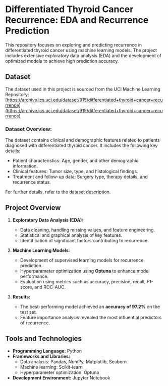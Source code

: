 # Differentiated Thyroid Cancer Recurrence: EDA and Recurrence Prediction

This repository focuses on exploring and predicting recurrence in differentiated thyroid cancer using machine learning models. The project includes extensive exploratory data analysis (EDA) and the development of optimized models to achieve high prediction accuracy. 

## Dataset

The dataset used in this project is sourced from the UCI Machine Learning Repository:  
[https://archive.ics.uci.edu/dataset/915/differentiated+thyroid+cancer+recurrence](https://archive.ics.uci.edu/dataset/915/differentiated+thyroid+cancer+recurrence)

### Dataset Overview:
The dataset contains clinical and demographic features related to patients diagnosed with differentiated thyroid cancer. It includes the following key details:
- Patient characteristics: Age, gender, and other demographic information.
- Clinical features: Tumor size, type, and histological findings.
- Treatment and follow-up data: Surgery type, therapy details, and recurrence status.

For further details, refer to the [dataset description](https://archive.ics.uci.edu/dataset/915/differentiated+thyroid+cancer+recurrence).

## Project Overview

1. **Exploratory Data Analysis (EDA):**
   - Data cleaning, handling missing values, and feature engineering.
   - Statistical and graphical analysis of key features.
   - Identification of significant factors contributing to recurrence.

2. **Machine Learning Models:**
   - Development of supervised learning models for recurrence prediction.
   - Hyperparameter optimization using **Optuna** to enhance model performance.
   - Evaluation using metrics such as accuracy, precision, recall, F1-score, and ROC-AUC.

3. **Results:**
   - The best-performing model achieved an **accuracy of 97.2%** on the test set.
   - Feature importance analysis revealed the most influential predictors of recurrence.

## Tools and Technologies

- **Programming Language:** Python
- **Frameworks and Libraries:** 
  - Data analysis: Pandas, NumPy, Matplotlib, Seaborn
  - Machine learning: Scikit-learn
  - Hyperparameter optimization: Optuna
- **Development Environment:** Jupyter Notebook
